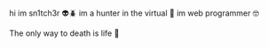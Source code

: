 hi im sn1tch3r 👽🪲
im a hunter in the virtual 🤠
im web programmer 🤓


The only way to death is life 👻
